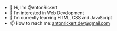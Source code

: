 - 👋 Hi, I’m @AntonRickert
- 👀 I’m interested in Web Development
- 🌱 I’m currently learning HTML, CSS and JavaScript
- 📫 How to reach me: antonrickert.dev@gmail.com

<!---
AntonRickert/AntonRickert is a ✨ special ✨ repository because its `README.md` (this file) appears on your GitHub profile.
You can click the Preview link to take a look at your changes.
--->
